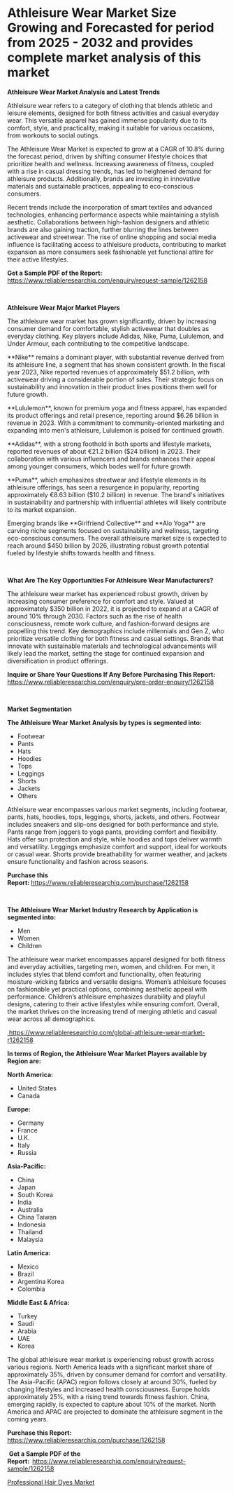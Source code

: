 <p><h1>Athleisure Wear Market Size Growing and Forecasted for period from 2025 - 2032 and provides complete market analysis of this market</h1></p><p><strong>Athleisure Wear Market Analysis and Latest Trends</strong></p>
<p><p>Athleisure wear refers to a category of clothing that blends athletic and leisure elements, designed for both fitness activities and casual everyday wear. This versatile apparel has gained immense popularity due to its comfort, style, and practicality, making it suitable for various occasions, from workouts to social outings.</p><p>The Athleisure Wear Market is expected to grow at a CAGR of 10.8% during the forecast period, driven by shifting consumer lifestyle choices that prioritize health and wellness. Increasing awareness of fitness, coupled with a rise in casual dressing trends, has led to heightened demand for athleisure products. Additionally, brands are investing in innovative materials and sustainable practices, appealing to eco-conscious consumers.</p><p>Recent trends include the incorporation of smart textiles and advanced technologies, enhancing performance aspects while maintaining a stylish aesthetic. Collaborations between high-fashion designers and athletic brands are also gaining traction, further blurring the lines between activewear and streetwear. The rise of online shopping and social media influence is facilitating access to athleisure products, contributing to market expansion as more consumers seek fashionable yet functional attire for their active lifestyles.</p></p>
<p><strong>Get a Sample PDF of the Report:&nbsp;</strong> <a href="https://www.reliableresearchiq.com/enquiry/request-sample/1262158?utm_campaign=2886&utm_medium=2&utm_source=Github&utm_content=ia&utm_term=04042025&utm_id=athleisure-wear">https://www.reliableresearchiq.com/enquiry/request-sample/1262158</a></p>
<p>&nbsp;</p>
<p><strong>Athleisure Wear Major Market Players</strong></p>
<p><p>The athleisure wear market has grown significantly, driven by increasing consumer demand for comfortable, stylish activewear that doubles as everyday clothing. Key players include Adidas, Nike, Puma, Lululemon, and Under Armour, each contributing to the competitive landscape.</p><p>**Nike** remains a dominant player, with substantial revenue derived from its athleisure line, a segment that has shown consistent growth. In the fiscal year 2023, Nike reported revenues of approximately $51.2 billion, with activewear driving a considerable portion of sales. Their strategic focus on sustainability and innovation in their product lines positions them well for future growth.</p><p>**Lululemon**, known for premium yoga and fitness apparel, has expanded its product offerings and retail presence, reporting around $6.26 billion in revenue in 2023. With a commitment to community-oriented marketing and expanding into men's athleisure, Lululemon is poised for continued growth.</p><p>**Adidas**, with a strong foothold in both sports and lifestyle markets, reported revenues of about €21.2 billion ($24 billion) in 2023. Their collaboration with various influencers and brands enhances their appeal among younger consumers, which bodes well for future growth.</p><p>**Puma**, which emphasizes streetwear and lifestyle elements in its athleisure offerings, has seen a resurgence in popularity, reporting approximately €8.63 billion ($10.2 billion) in revenue. The brand's initiatives in sustainability and partnership with influential athletes will likely contribute to its market expansion.</p><p>Emerging brands like **Girlfriend Collective** and **Alo Yoga** are carving niche segments focused on sustainability and wellness, targeting eco-conscious consumers. The overall athleisure market size is expected to reach around $450 billion by 2026, illustrating robust growth potential fueled by lifestyle shifts towards health and fitness.</p></p>
<p>&nbsp;</p>
<p><strong>What Are The Key Opportunities For Athleisure Wear Manufacturers?</strong></p>
<p><p>The athleisure wear market has experienced robust growth, driven by increasing consumer preference for comfort and style. Valued at approximately $350 billion in 2022, it is projected to expand at a CAGR of around 10% through 2030. Factors such as the rise of health consciousness, remote work culture, and fashion-forward designs are propelling this trend. Key demographics include millennials and Gen Z, who prioritize versatile clothing for both fitness and casual settings. Brands that innovate with sustainable materials and technological advancements will likely lead the market, setting the stage for continued expansion and diversification in product offerings.</p></p>
<p><strong>Inquire or Share Your Questions If Any Before Purchasing This Report:</strong> <a href="https://www.reliableresearchiq.com/enquiry/pre-order-enquiry/1262158?utm_campaign=2886&utm_medium=2&utm_source=Github&utm_content=ia&utm_term=04042025&utm_id=athleisure-wear">https://www.reliableresearchiq.com/enquiry/pre-order-enquiry/1262158</a></p>
<p>&nbsp;</p>
<p><strong>Market Segmentation</strong></p>
<p><strong>The Athleisure Wear Market Analysis by types is segmented into:</strong></p>
<p><ul><li>Footwear</li><li>Pants</li><li>Hats</li><li>Hoodies</li><li>Tops</li><li>Leggings</li><li>Shorts</li><li>Jackets</li><li>Others</li></ul></p>
<p><p>Athleisure wear encompasses various market segments, including footwear, pants, hats, hoodies, tops, leggings, shorts, jackets, and others. Footwear includes sneakers and slip-ons designed for both performance and style. Pants range from joggers to yoga pants, providing comfort and flexibility. Hats offer sun protection and style, while hoodies and tops deliver warmth and versatility. Leggings emphasize comfort and support, ideal for workouts or casual wear. Shorts provide breathability for warmer weather, and jackets ensure functionality and fashion across seasons.</p></p>
<p><strong>Purchase this Report:&nbsp;</strong><a href="https://www.reliableresearchiq.com/purchase/1262158?utm_campaign=2886&utm_medium=2&utm_source=Github&utm_content=ia&utm_term=04042025&utm_id=athleisure-wear">https://www.reliableresearchiq.com/purchase/1262158</a></p>
<p>&nbsp;</p>
<p><strong>The Athleisure Wear Market Industry Research by Application is segmented into:</strong></p>
<p><ul><li>Men</li><li>Women</li><li>Children</li></ul></p>
<p><p>The athleisure wear market encompasses apparel designed for both fitness and everyday activities, targeting men, women, and children. For men, it includes styles that blend comfort and functionality, often featuring moisture-wicking fabrics and versatile designs. Women’s athleisure focuses on fashionable yet practical options, combining aesthetic appeal with performance. Children’s athleisure emphasizes durability and playful designs, catering to their active lifestyles while ensuring comfort. Overall, the market thrives on the increasing trend of merging athletic and casual wear across all demographics.</p></p>
<p><a href="https://www.reliableresearchiq.com/global-athleisure-wear-market-r1262158?utm_campaign=2886&utm_medium=2&utm_source=Github&utm_content=ia&utm_term=04042025&utm_id=athleisure-wear">&nbsp;https://www.reliableresearchiq.com/global-athleisure-wear-market-r1262158</a></p>
<p><strong>In terms of Region, the Athleisure Wear Market Players available by Region are:</strong></p>
<p>
    <p> <strong> North America: </strong>
        <ul>
            <li>United States</li>
            <li>Canada</li>
        </ul>
        </p> 
    <p> <strong> Europe: </strong>
        <ul>
            <li>Germany</li>
            <li>France</li>
            <li>U.K.</li>
            <li>Italy</li>
            <li>Russia</li>
        </ul>
        </p> 
    <p> <strong> Asia-Pacific: </strong>
        <ul>
            <li>China</li>
            <li>Japan</li>
            <li>South Korea</li>
            <li>India</li>
            <li>Australia</li>
            <li>China Taiwan</li>
            <li>Indonesia</li>
            <li>Thailand</li>
            <li>Malaysia</li>
        </ul>
        </p> 
    <p> <strong> Latin America: </strong>
        <ul>
            <li>Mexico</li>
            <li>Brazil</li>
            <li>Argentina Korea</li>
            <li>Colombia</li>
        </ul>
        </p> 
    <p> <strong> Middle East & Africa: </strong>
        <ul>
            <li>Turkey</li>
            <li>Saudi</li>
            <li>Arabia</li>
            <li>UAE</li>
            <li>Korea</li>
        </ul>
    </p>
    </p>
<p><p>The global athleisure wear market is experiencing robust growth across various regions. North America leads with a significant market share of approximately 35%, driven by consumer demand for comfort and versatility. The Asia-Pacific (APAC) region follows closely at around 30%, fueled by changing lifestyles and increased health consciousness. Europe holds approximately 25%, with a rising trend towards fitness fashion. China, emerging rapidly, is expected to capture about 10% of the market. North America and APAC are projected to dominate the athleisure segment in the coming years.</p></p>
<p><strong>Purchase this Report: </strong><a href="https://www.reliableresearchiq.com/purchase/1262158?utm_campaign=2886&utm_medium=2&utm_source=Github&utm_content=ia&utm_term=04042025&utm_id=athleisure-wear">https://www.reliableresearchiq.com/purchase/1262158</a></p>
<p>&nbsp;<strong>Get a Sample PDF of the Report:&nbsp;&nbsp;</strong><a href="https://www.reliableresearchiq.com/enquiry/request-sample/1262158?utm_campaign=2886&utm_medium=2&utm_source=Github&utm_content=ia&utm_term=04042025&utm_id=athleisure-wear">https://www.reliableresearchiq.com/enquiry/request-sample/1262158</a></p>
<p><strong></strong></p>
<p><p><a href="https://github.com/tszkintruca/Market-Research-Report-List-1/blob/main/professional-hair-dyes-market.md?utm_campaign=2886&utm_medium=2&utm_source=Github&utm_content=ia&utm_term=04042025&utm_id=athleisure-wear">Professional Hair Dyes Market</a></p></p>